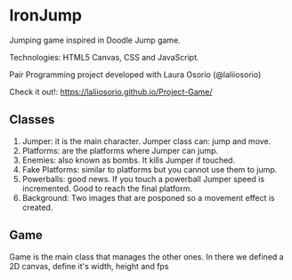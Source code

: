 # IronJump

Jumping game inspired in Doodle Jump game.

Technologies: HTML5 Canvas, CSS and JavaScript.

Pair Programming project developed with Laura Osorio (@laliiosorio)

Check it out!: https://laliiosorio.github.io/Project-Game/

## Classes

1. Jumper: it is the main character. Jumper class can: jump and move.
2. Platforms: are the platforms where Jumper can jump.
3. Enemies: also known as bombs. It kills Jumper if touched.
4. Fake Platforms: similar to platforms but you cannot use them to jump.
5. Powerballs: good news. If you touch a powerball Jumper speed is incremented. Good to reach the final platform.
6. Background: Two images that are posponed so a movement effect is created.

## Game

Game is the main class that manages the other ones. In there we defined a 2D canvas, define it's width, height and fps

